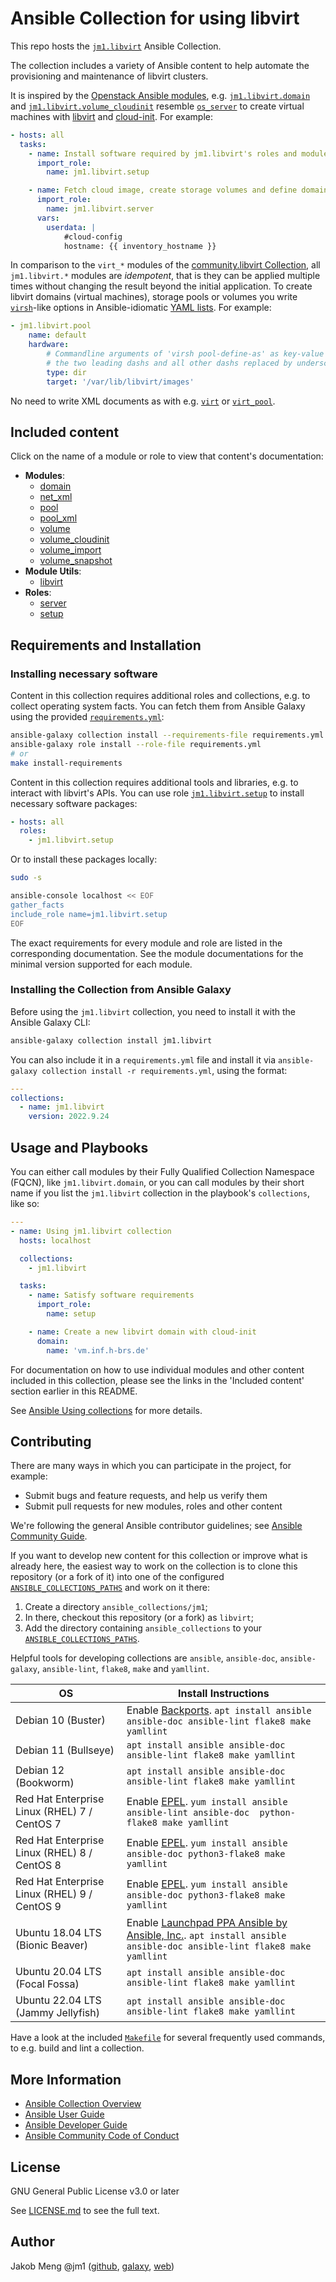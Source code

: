 # Ansible Collection for using libvirt

This repo hosts the [`jm1.libvirt`](https://galaxy.ansible.com/jm1/libvirt) Ansible Collection.

The collection includes a variety of Ansible content to help automate the provisioning and maintenance of libvirt clusters.

It is inspired by the [Openstack Ansible modules](https://galaxy.ansible.com/openstack/cloud),
e.g. [`jm1.libvirt.domain`](https://github.com/JM1/ansible-collection-jm1-libvirt/blob/master/plugins/modules/domain.py) and
[`jm1.libvirt.volume_cloudinit`](https://github.com/JM1/ansible-collection-jm1-libvirt/blob/master/plugins/modules/volume_cloudinit.py)
resemble [`os_server`](https://docs.ansible.com/ansible/latest/modules/os_server_module.html) to create virtual machines
with [libvirt](https://libvirt.org/) and [cloud-init](https://cloudinit.readthedocs.io/). For example:

```yaml
- hosts: all
  tasks:
    - name: Install software required by jm1.libvirt's roles and modules
      import_role:
        name: jm1.libvirt.setup

    - name: Fetch cloud image, create storage volumes and define domain (virtual machine)
      import_role:
        name: jm1.libvirt.server
      vars:
        userdata: |
            #cloud-config
            hostname: {{ inventory_hostname }}
```

In comparison to the `virt_*` modules of the [community.libvirt Collection](https://galaxy.ansible.com/community/libvirt),
all `jm1.libvirt.*` modules are *idempotent*, that is they can be applied multiple times without changing the result
beyond the initial application. To create libvirt domains (virtual machines), storage pools or volumes you write
[`virsh`](https://libvirt.org/manpages/virsh.html)-like options in Ansible-idiomatic
[YAML lists](https://docs.ansible.com/ansible/latest/reference_appendices/YAMLSyntax.html). For example:

```yaml
- jm1.libvirt.pool
    name: default
    hardware:
        # Commandline arguments of 'virsh pool-define-as' as key-value pairs without
        # the two leading dashs and all other dashs replaced by underscores.
        type: dir
        target: '/var/lib/libvirt/images'
```

No need to write XML documents as with e.g. [`virt`](https://docs.ansible.com/ansible/latest/modules/virt_module.html)
or [`virt_pool`](https://docs.ansible.com/ansible/latest/modules/virt_pool_module.html).

## Included content

Click on the name of a module or role to view that content's documentation:

- **Modules**:
    * [domain](https://github.com/JM1/ansible-collection-jm1-libvirt/blob/master/plugins/modules/domain.py)
    * [net_xml](https://github.com/JM1/ansible-collection-jm1-libvirt/blob/master/plugins/modules/net_xml.py)
    * [pool](https://github.com/JM1/ansible-collection-jm1-libvirt/blob/master/plugins/modules/pool.py)
    * [pool_xml](https://github.com/JM1/ansible-collection-jm1-libvirt/blob/master/plugins/modules/pool_xml.py)
    * [volume](https://github.com/JM1/ansible-collection-jm1-libvirt/blob/master/plugins/modules/volume.py)
    * [volume_cloudinit](https://github.com/JM1/ansible-collection-jm1-libvirt/blob/master/plugins/modules/volume_cloudinit.py)
    * [volume_import](https://github.com/JM1/ansible-collection-jm1-libvirt/blob/master/plugins/modules/volume_import.py)
    * [volume_snapshot](https://github.com/JM1/ansible-collection-jm1-libvirt/blob/master/plugins/modules/volume_snapshot.py)
- **Module Utils**:
    * [libvirt](https://github.com/JM1/ansible-collection-jm1-libvirt/blob/master/plugins/module_utils/libvirt.py)
- **Roles**:
    * [server](https://github.com/JM1/ansible-collection-jm1-libvirt/blob/master/roles/server/README.md)
    * [setup](https://github.com/JM1/ansible-collection-jm1-libvirt/blob/master/roles/setup/README.md)

## Requirements and Installation

### Installing necessary software

Content in this collection requires additional roles and collections, e.g. to collect operating system facts. You can
fetch them from Ansible Galaxy using the provided [`requirements.yml`](requirements.yml):

```sh
ansible-galaxy collection install --requirements-file requirements.yml
ansible-galaxy role install --role-file requirements.yml
# or
make install-requirements
```

Content in this collection requires additional tools and libraries, e.g. to interact with libvirt's APIs. You can use
role [`jm1.libvirt.setup`](https://github.com/JM1/ansible-collection-jm1-libvirt/blob/master/roles/setup/README.md) to 
install necessary software packages:

```yaml
- hosts: all
  roles:
    - jm1.libvirt.setup
```

Or to install these packages locally:

```sh
sudo -s

ansible-console localhost << EOF
gather_facts
include_role name=jm1.libvirt.setup
EOF
```

The exact requirements for every module and role are listed in the corresponding documentation.
See the module documentations for the minimal version supported for each module.

### Installing the Collection from Ansible Galaxy

Before using the `jm1.libvirt` collection, you need to install it with the Ansible Galaxy CLI:

```sh
ansible-galaxy collection install jm1.libvirt
```

You can also include it in a `requirements.yml` file and install it via
`ansible-galaxy collection install -r requirements.yml`, using the format:

```yaml
---
collections:
  - name: jm1.libvirt
    version: 2022.9.24
```

## Usage and Playbooks

You can either call modules by their Fully Qualified Collection Namespace (FQCN), like `jm1.libvirt.domain`, or you
can call modules by their short name if you list the `jm1.libvirt` collection in the playbook's `collections`,
like so:

```yaml
---
- name: Using jm1.libvirt collection
  hosts: localhost

  collections:
    - jm1.libvirt

  tasks:
    - name: Satisfy software requirements
      import_role:
        name: setup

    - name: Create a new libvirt domain with cloud-init
      domain:
        name: 'vm.inf.h-brs.de'
```

For documentation on how to use individual modules and other content included in this collection, please see the links
in the 'Included content' section earlier in this README.

See [Ansible Using collections](https://docs.ansible.com/ansible/latest/user_guide/collections_using.html) for more
details.

## Contributing

There are many ways in which you can participate in the project, for example:

- Submit bugs and feature requests, and help us verify them
- Submit pull requests for new modules, roles and other content

We're following the general Ansible contributor guidelines;
see [Ansible Community Guide](https://docs.ansible.com/ansible/latest/community/index.html).

If you want to develop new content for this collection or improve what is already here, the easiest way to work on the
collection is to clone this repository (or a fork of it) into one of the configured [`ANSIBLE_COLLECTIONS_PATHS`](
https://docs.ansible.com/ansible/latest/reference_appendices/config.html#collections-paths) and work on it there:
1. Create a directory `ansible_collections/jm1`;
2. In there, checkout this repository (or a fork) as `libvirt`;
3. Add the directory containing `ansible_collections` to your
   [`ANSIBLE_COLLECTIONS_PATHS`](https://docs.ansible.com/ansible/latest/reference_appendices/config.html#collections-paths).

Helpful tools for developing collections are `ansible`, `ansible-doc`, `ansible-galaxy`, `ansible-lint`, `flake8`,
`make` and `yamllint`.

| OS                                           | Install Instructions                                                |
| -------------------------------------------- | ------------------------------------------------------------------- |
| Debian 10 (Buster)                           | Enable [Backports](https://backports.debian.org/Instructions/). `apt install ansible ansible-doc ansible-lint flake8 make yamllint` |
| Debian 11 (Bullseye)                         | `apt install ansible ansible-doc ansible-lint flake8 make yamllint` |
| Debian 12 (Bookworm)                         | `apt install ansible ansible-doc ansible-lint flake8 make yamllint` |
| Red Hat Enterprise Linux (RHEL) 7 / CentOS 7 | Enable [EPEL](https://fedoraproject.org/wiki/EPEL). `yum install ansible ansible-lint ansible-doc  python-flake8 make yamllint` |
| Red Hat Enterprise Linux (RHEL) 8 / CentOS 8 | Enable [EPEL](https://fedoraproject.org/wiki/EPEL). `yum install ansible              ansible-doc python3-flake8 make yamllint` |
| Red Hat Enterprise Linux (RHEL) 9 / CentOS 9 | Enable [EPEL](https://fedoraproject.org/wiki/EPEL). `yum install ansible              ansible-doc python3-flake8 make yamllint` |
| Ubuntu 18.04 LTS (Bionic Beaver)             | Enable [Launchpad PPA Ansible by Ansible, Inc.](https://launchpad.net/~ansible/+archive/ubuntu/ansible). `apt install ansible ansible-doc ansible-lint flake8 make yamllint` |
| Ubuntu 20.04 LTS (Focal Fossa)               | `apt install ansible ansible-doc ansible-lint flake8 make yamllint` |
| Ubuntu 22.04 LTS (Jammy Jellyfish)           | `apt install ansible ansible-doc ansible-lint flake8 make yamllint` |

Have a look at the included [`Makefile`](https://github.com/JM1/ansible-collection-jm1-libvirt/blob/master/Makefile) for
several frequently used commands, to e.g. build and lint a collection.

## More Information

- [Ansible Collection Overview](https://github.com/ansible-collections/overview)
- [Ansible User Guide](https://docs.ansible.com/ansible/latest/user_guide/index.html)
- [Ansible Developer Guide](https://docs.ansible.com/ansible/latest/dev_guide/index.html)
- [Ansible Community Code of Conduct](https://docs.ansible.com/ansible/latest/community/code_of_conduct.html)

## License

GNU General Public License v3.0 or later

See [LICENSE.md](LICENSE.md) to see the full text.

## Author

Jakob Meng
@jm1 ([github](https://github.com/jm1), [galaxy](https://galaxy.ansible.com/jm1), [web](http://www.jakobmeng.de))
